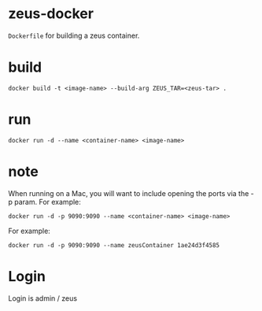 # zeus-docker
`Dockerfile` for building a zeus container.

# build
`docker build -t <image-name> --build-arg ZEUS_TAR=<zeus-tar> .`

# run
`docker run -d --name <container-name> <image-name>`

# note
When running on a Mac, you will want to include opening the ports via the -p param. For example:

`docker run -d -p 9090:9090 --name <container-name> <image-name>`

For example:

`docker run -d -p 9090:9090 --name zeusContainer 1ae24d3f4585`

# Login
Login is admin / zeus
